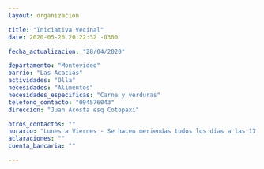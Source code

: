 ```yaml
---
layout: organizacion

title: "Iniciativa Vecinal"
date: 2020-05-26 20:22:32 -0300

fecha_actualizacion: "28/04/2020"

departamento: "Montevideo"
barrio: "Las Acacias"
actividades: "Olla"
necesidades: "Alimentos"
necesidades_especificas: "Carne y verduras"
telefono_contacto: "094576043"
direccion: "Juan Acosta esq Cotopaxi"

otros_contactos: ""
horario: "Lunes a Viernes - Se hacen meriendas todos los días a las 17 hs. Cenas los martes y viernes a partir de las 20 hs"
aclaraciones: ""
cuenta_bancaria: ""

---
```


